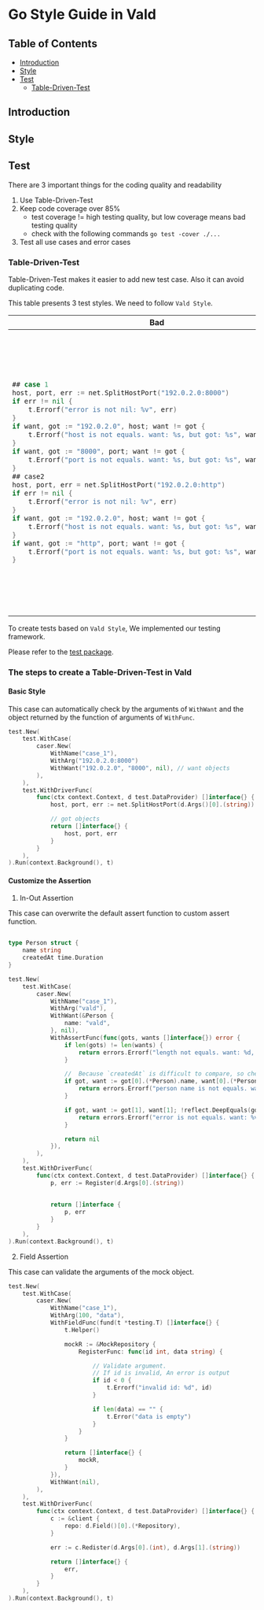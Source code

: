 # Go Style Guide in Vald

## Table of Contents

- [Introduction](#Introduction)
- [Style](#Style)
- [Test](#Test)
	- [Table-Driven-Test](#Table-Driven-Test)

## Introduction

## Style

## Test

There are 3 important things for the coding quality and readability
1. Use Table-Driven-Test
2. Keep code coverage over 85%
   - test coverage != high testing quality, but low coverage means bad testing quality
   - check with the following commands `go test -cover ./...`
3. Test all use cases and error cases

### Table-Driven-Test

Table-Driven-Test makes it easier to add new test case. Also it can avoid duplicating code. 

This table presents 3 test styles. We need to follow `Vald Style`.

<table>
<thead><tr><th>Bad</th><th>Good</th><th>Vald Style</th></tr></thead>
<tbody>
<tr>
<td>

```go
## case 1
host, port, err := net.SplitHostPort("192.0.2.0:8000")
if err != nil {
    t.Errorf("error is not nil: %v", err)
}
if want, got := "192.0.2.0", host; want != got {
    t.Errorf("host is not equals. want: %s, but got: %s", want: %s, got)
}
if want, got := "8000", port; want != got {
    t.Errorf("port is not equals. want: %s, but got: %s", want: %s, got)
}
## case2
host, port, err = net.SplitHostPort("192.0.2.0:http")
if err != nil {
    t.Errorf("error is not nil: %v", err)
}
if want, got := "192.0.2.0", host; want != got {
    t.Errorf("host is not equals. want: %s, but got: %s", want: %s, got)
}
if want, got := "http", port; want != got {
    t.Errorf("port is not equals. want: %s, but got: %s", want: %s, got)
}
```

</td>
<td>

```go
tests := []struct {
    str string
    wantHost string
    wantPort string
} {
    ## case 1
    {
        str: "192.0.2.0:8000",
        wantHost: "192.0.2.0",
        wantPort: "8000",
    },
    ## case 2
    {
    	str: "192.0.2.0:http",
    	wantHost: "192.0.2.0",
    	wantPort: "http",
	},
}
for _, tt := range tests {
    t.Run(tt.str, func(tt *testing.T) {
        host, port, err := net.SplitHostPort(tt.str)
        if err != nil {
            t.Errorf("error is not nil: %v", err)
        }
        if want, got := tt.wantHost, host; want != got {
            t.Errorf("host is not equals. want: %s, but got: %s", want: %s, got)
        }
        if want, got := tt.wantPort, port; want != got {
            t.Errorf("port is not equals. want: %s, but got: %s", want: %s, got)
        }
    })
}
```

</td>
<td>

```go
test.New(
    test.WithCase(
        caser.New(
            WithName("case_1"),
            WithArg("192.0.2.0:8000")
            WithWant("192.0.2.0", "8000", nil),
        ),
        caser.New(
            WithName("case_2"),
            WithArg("192.0.2.0:http")
            WithWant("192.0.2.0", "http", nil),
        ),
    ),
    test.WithDriverFunc(
        func(ctx context.Context, d test.DataProvider) []interface{} {
            host, port, err := net.SplitHostPort(d.Args()[0].(string))
            return []interface{} {
                host, port, err
            }
        }
    ),
).Run(context.Background(), t)
```

</td>


</tr>
</tbody>
</table>

To create tests based on `Vald Style`, We implemented our testing framework.

Please refer to the [test package](../../internal/test).

### The steps to create a Table-Driven-Test in Vald

#### Basic Style

This case can automatically check by the arguments of `WithWant` and the object returned by the function of arguments of `WithFunc`.

```go
test.New(
    test.WithCase(
        caser.New(
            WithName("case_1"),
            WithArg("192.0.2.0:8000")
            WithWant("192.0.2.0", "8000", nil), // want objects
        ),
    ),
    test.WithDriverFunc(
        func(ctx context.Context, d test.DataProvider) []interface{} {
            host, port, err := net.SplitHostPort(d.Args()[0].(string))

            // got objects
            return []interface{} {
                host, port, err
            }
        }
    ),
).Run(context.Background(), t)
```

#### Customize the Assertion

1. In-Out Assertion

This case can overwrite the default assert function to custom assert function.

```go

type Person struct {
    name string
    createdAt time.Duration
}

test.New(
    test.WithCase(
        caser.New(
            WithName("case_1"),
            WithArg("vald"),
            WithWant(&Person {
                name: "vald",
            }, nil),
            WithAssertFunc(func(gots, wants []interface{}) error {
                if len(gots) != len(wants) {
                    return errors.Errorf("length not equals. want: %d, but got: %v", len(wants), len(gots))
                }

                //  Because `createdAt` is difficult to compare, so check other fields.
                if got, want := got[0].(*Person).name, want[0].(*Person).name; got != want {
                    return errors.Errorf("person name is not equals. want: %s, but got: %s", want, got)
                }

                if got, want := got[1], want[1]; !reflect.DeepEquals(got, want) {
                    return errors.Errorf("error is not equals. want: %v, but got: %v", want, got)
                }

                return nil
            }),
        ),
    ),
    test.WithDriverFunc(
        func(ctx context.Context, d test.DataProvider) []interface{} {
            p, err := Register(d.Args[0].(string))
            
            
            return []interface {
                p, err
            }
        }
    ),
).Run(context.Background(), t)
```

2. Field Assertion

This case can validate the arguments of the mock object.

```go
test.New(
    test.WithCase(
        caser.New(
            WithName("case_1"),
            WithArg(100, "data"),
            WithFieldFunc(fund(t *testing.T) []interface{} {
                t.Helper()

                mockR := &MockRepository {
                    RegisterFunc: func(id int, data string) {

                        // Validate argument.
                        // If id is invalid, An error is output
                        if id < 0 {
                            t.Errorf("invalid id: %d", id)
                        }

                        if len(data) == "" {
                            t.Error("data is empty")
                        }
                    }
                }

                return []interface{} {
                    mockR,
                }
			}),
            WithWant(nil),
        ),
    ),
    test.WithDriverFunc(
        func(ctx context.Context, d test.DataProvider) []interface{} {
            c := &client {
                repo: d.Field()[0].(*Repository),
            }

            err := c.Redister(d.Args[0].(int), d.Args[1].(string))

            return []interface{} {
                err,
            }
        }
    ),
).Run(context.Background(), t)
```
